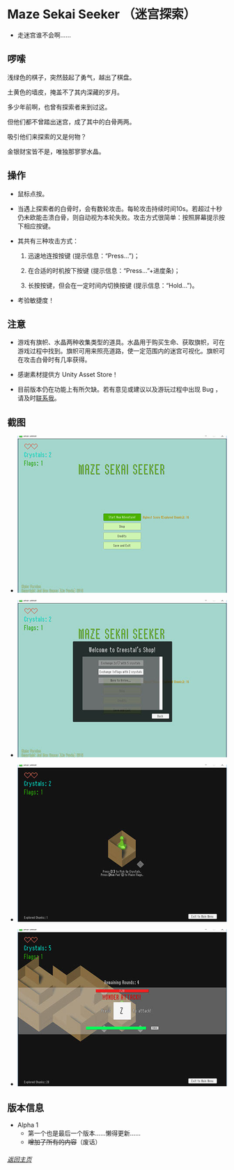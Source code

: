 # Maze Sekai Seeker （迷宫探索）

- 走迷宫谁不会啊……

## 啰嗦

浅绿色的棋子，突然鼓起了勇气，越出了棋盘。

土黄色的墙皮，掩盖不了其内深藏的岁月。

多少年前啊，也曾有探索者来到过这。

但他们都不曾踏出迷宫，成了其中的白骨两两。

吸引他们来探索的又是何物？

金银财宝皆不是，唯独那寥寥水晶。

## 操作

- 鼠标点按。

- 当遇上探索者的白骨时，会有数轮攻击。每轮攻击持续时间10s。若超过十秒仍未欧能击溃白骨，则自动视为本轮失败。攻击方式很简单：按照屏幕提示按下相应按键。

- 其共有三种攻击方式：

  1. 迅速地连按按键 (提示信息：“Press...”)；
  2. 在合适的时机按下按键 (提示信息：“Press...”+进度条)；

  3. 长按按键，但会在一定时间内切换按键 (提示信息：“Hold...”)。

- 考验敏捷度！

## 注意

- 游戏有旗帜、水晶两种收集类型的道具。水晶用于购买生命、获取旗帜，可在游戏过程中找到。旗帜可用来照亮道路，使一定范围内的迷宫可视化。旗帜可在攻击白骨时有几率获得。
- 感谢素材提供方 Unity Asset Store！

- 目前版本仍在功能上有所欠缺。若有意见或建议以及游玩过程中出现 Bug ，请及时[联系我](mailto:backerzed@outlook.com)。

## 截图

- ![](2019-03-10_102721-crop-u1074.jpg)

  [^主菜单]: 主菜单

  

- ![](2019-03-10_102712-crop-u1715.jpg)

  [^商店]: 简陋的商店

  

- ![](2019-03-10_102737-crop-u1631.jpg)

  [^游戏内]: 游戏开始

  

- ![](2019-03-10_102817-crop-u1651.jpg)

  [^游戏内]: 攻击

  

## 版本信息

- Alpha 1
  - 第一个也是最后一个版本……懒得更新……
  - ~~增加了所有的内容~~（废话）

###### [返回主页](index.md)
